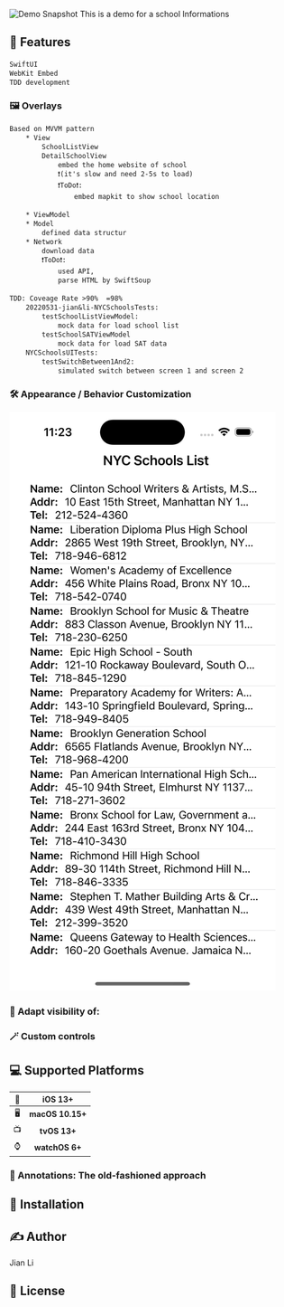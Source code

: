 ![Demo Snapshot](https://github.com/jala886/20220531-jian-li-NYCSchools/blob/main/Demo%20Snapshot/)
This is  a demo for a school Informations 


## 🚀 Features
```
SwiftUI
WebKit Embed
TDD development
```
### 🖼 Overlays
```
Based on MVVM pattern
    * View
        SchoolListView
        DetailSchoolView
            embed the home website of school
            ❗️(it's slow and need 2-5s to load)
            ❗️ToDo❗️:
                embed mapkit to show school location
                
    * ViewModel
    * Model
        defined data structur
    * Network
        download data
        ❗️ToDo❗️:
            used API,
            parse HTML by SwiftSoup 

TDD: Coveage Rate >90%  =98%
    20220531-jian&li-NYCSchoolsTests:
        testSchoolListViewModel:
            mock data for load school list
        testSchoolSATViewModel
            mock data for load SAT data
    NYCSchoolsUITests:
        testSwitchBetween1And2:
            simulated switch between screen 1 and screen 2
```
### 🛠 Appearance / Behavior Customization
![Demo Snapshot](https://github.com/jala886/20230116--jianli--NYCSchools-UIKit/blob/main/ScreenShot%20main.png)

### 👀 Adapt visibility of:


### 🪄 Custom controls


## 💻 Supported Platforms

| 📱 | iOS 13+ |
| :-: | :-: |
| 🖥 | **macOS 10.15+** | 
| 📺 | **tvOS 13+** |
| ⌚️ | **watchOS 6+** |



### 📌 Annotations: The old-fashioned approach



## 🔩 Installation


## ✍️ Author

Jian Li

## 📄 License


